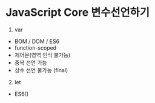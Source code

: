 # JavaScript Core 변수선언하기 
1. var 
- BOM / DOM / ES6
- function-scoped
- 제어문(영역 인식 불가능)
- 중복 선언 가능
- 상수 선언 불가능 (final)

2. let
- ES6()